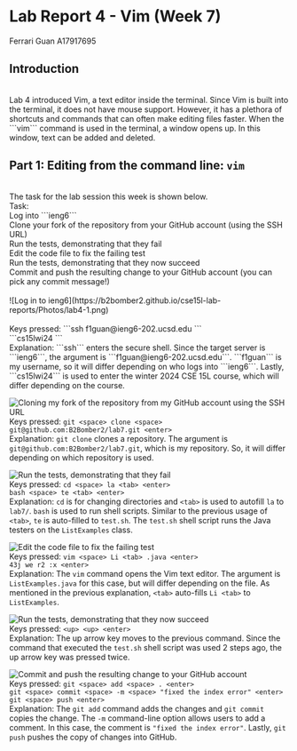 # Lab Report 4 - Vim (Week 7)
Ferrari Guan A17917695

## Introduction

<br />
Lab 4 introduced Vim, a text editor inside the terminal. Since Vim is built into the terminal, it does not have mouse support. However, it has a plethora of shortcuts and commands that can often make editing files faster. When the ```vim``` command is used in the terminal, a window opens up. In this window, text can be added and deleted. 
<br />

## Part 1: Editing from the command line: ```vim```

<br />
The task for the lab session this week is shown below. <br />
Task: <br />
Log into ```ieng6``` <br />
Clone your fork of the repository from your GitHub account (using the SSH URL) <br />
Run the tests, demonstrating that they fail <br />
Edit the code file to fix the failing test <br />
Run the tests, demonstrating that they now succeed <br />
Commit and push the resulting change to your GitHub account (you can pick any commit message!) <br />

<br />
![Log in to ieng6](https://b2bomber2.github.io/cse15l-lab-reports/Photos/lab4-1.png) <br />
<br />
Keys pressed: ```ssh <space> f1guan@ieng6-202.ucsd.edu <enter>``` <br />
```cs15lwi24 <enter>``` <br />
Explanation: ```ssh``` enters the secure shell. Since the target server is ```ieng6```, the argument is ```f1guan@ieng6-202.ucsd.edu```. ```f1guan``` is my username, so it will differ depending on who logs into ```ieng6```. Lastly, ```cs15lwi24``` is used to enter the winter 2024 CSE 15L course, which will differ depending on the course. 
<br />

![Cloning my fork of the repository from my GitHub account using the SSH URL](https://b2bomber2.github.io/cse15l-lab-reports/Photos/lab4-2.png) <br/>
Keys pressed: ```git <space> clone <space> git@github.com:B2Bomber2/lab7.git <enter>``` <br />
Explanation: ```git clone``` clones a repository. The argument is ```git@github.com:B2Bomber2/lab7.git```, which is my repository. So, it will differ depending on which repository is used. 
<br />

![Run the tests, demonstrating that they fail](https://b2bomber2.github.io/cse15l-lab-reports/Photos/lab4-3.png) <br />
Keys pressed: ```cd <space> la <tab> <enter>``` <br />
```bash <space> te <tab> <enter>``` <br />
Explanation: ```cd``` is for changing directories and ```<tab>``` is used to autofill ```la``` to ```lab7/```. ```bash``` is used to run shell scripts. Similar to the previous usage of ```<tab>```, ```te``` is auto-filled to ```test.sh```. The ```test.sh``` shell script runs the Java testers on the ```ListExamples``` class. 
<br />

![Edit the code file to fix the failing test](https://b2bomber2.github.io/cse15l-lab-reports/Photos/lab4-4.png) <br />
Keys pressed: ```vim <space> Li <tab> .java <enter>``` <br />
```43j we r2 :x <enter>``` <br />
Explanation: The ```vim``` command opens the Vim text editor. The argument is ```ListExamples.java``` for this case, but will differ depending on the file. As mentioned in the previous explanation, ```<tab>``` auto-fills ```Li <tab>``` to ```ListExamples```. 
<br />

![Run the tests, demonstrating that they now succeed](https://b2bomber2.github.io/cse15l-lab-reports/Photos/lab4-5.png) <br />
Keys pressed: ```<up> <up> <enter>``` <br />
Explanation: The up arrow key moves to the previous command. Since the command that executed the ```test.sh``` shell script was used 2 steps ago, the up arrow key was pressed twice. 
<br />

![Commit and push the resulting change to your GitHub account](https://b2bomber2.github.io/cse15l-lab-reports/Photos/lab4-6.png) <br />
Keys pressed: ```git <space> add <space> . <enter>``` <br />
```git <space> commit <space> -m <space> "fixed the index error" <enter>``` <br />
```git <space> push <enter>``` <br />
Explanation: The ```git add``` command adds the changes and ```git commit``` copies the change. The ```-m``` command-line option allows users to add a comment. In this case, the comment is ```"fixed the index error"```. Lastly, ```git push``` pushes the copy of changes into GitHub. 
